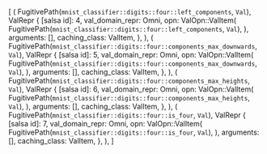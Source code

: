 [
    (
        FugitivePath(`mnist_classifier::digits::four::left_components`, `Val`),
        ValRepr {
            [salsa id]: 4,
            val_domain_repr: Omni,
            opn: ValOpn::ValItem(
                FugitivePath(`mnist_classifier::digits::four::left_components`, `Val`),
            ),
            arguments: [],
            caching_class: ValItem,
        },
    ),
    (
        FugitivePath(`mnist_classifier::digits::four::components_max_downwards`, `Val`),
        ValRepr {
            [salsa id]: 5,
            val_domain_repr: Omni,
            opn: ValOpn::ValItem(
                FugitivePath(`mnist_classifier::digits::four::components_max_downwards`, `Val`),
            ),
            arguments: [],
            caching_class: ValItem,
        },
    ),
    (
        FugitivePath(`mnist_classifier::digits::four::components_max_heights`, `Val`),
        ValRepr {
            [salsa id]: 6,
            val_domain_repr: Omni,
            opn: ValOpn::ValItem(
                FugitivePath(`mnist_classifier::digits::four::components_max_heights`, `Val`),
            ),
            arguments: [],
            caching_class: ValItem,
        },
    ),
    (
        FugitivePath(`mnist_classifier::digits::four::is_four`, `Val`),
        ValRepr {
            [salsa id]: 7,
            val_domain_repr: Omni,
            opn: ValOpn::ValItem(
                FugitivePath(`mnist_classifier::digits::four::is_four`, `Val`),
            ),
            arguments: [],
            caching_class: ValItem,
        },
    ),
]